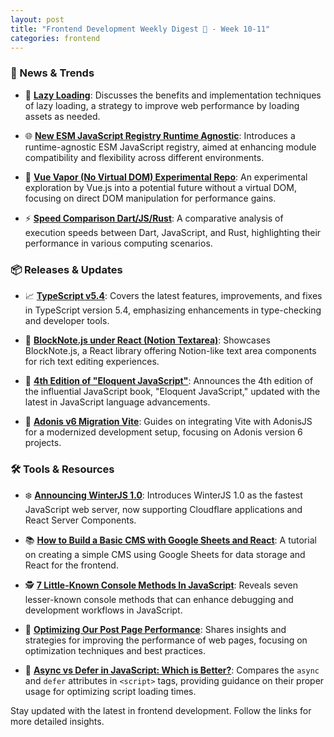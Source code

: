 ```yaml
---
layout: post
title: "Frontend Development Weekly Digest 💮 - Week 10-11"
categories: frontend
---
```


### 🌟 News & Trends

- 🛌 **[Lazy Loading](https://dev.to/jorjishasan/lazy-loading-lod)**: Discusses the benefits and implementation techniques of lazy loading, a strategy to improve web performance by loading assets as needed.

- 🌐 **[New ESM JavaScript Registry Runtime Agnostic](https://jsr.io/)**: Introduces a runtime-agnostic ESM JavaScript registry, aimed at enhancing module compatibility and flexibility across different environments.

- 💨 **[Vue Vapor (No Virtual DOM) Experimental Repo](https://github.com/vuejs/core-vapor)**: An experimental exploration by Vue.js into a potential future without a virtual DOM, focusing on direct DOM manipulation for performance gains.

- ⚡ **[Speed Comparison Dart/JS/Rust](https://medium.com/@tommyyy/the-dart-speed-035272e9d46d)**: A comparative analysis of execution speeds between Dart, JavaScript, and Rust, highlighting their performance in various computing scenarios.

### 📦 Releases & Updates

- 📈 **[TypeScript v5.4](https://devblogs.microsoft.com/typescript/announcing-typescript-5-4/)**: Covers the latest features, improvements, and fixes in TypeScript version 5.4, emphasizing enhancements in type-checking and developer tools.

- 📝 **[BlockNote.js under React (Notion Textarea)](https://www.blocknotejs.org/)**: Showcases BlockNote.js, a React library offering Notion-like text area components for rich text editing experiences.

- 📘 **[4th Edition of "Eloquent JavaScript"](https://eloquentjavascript.net/)**: Announces the 4th edition of the influential JavaScript book, "Eloquent JavaScript," updated with the latest in JavaScript language advancements.

- 🚀 **[Adonis v6 Migration Vite](https://techreads.pipoprods.org/add-vue-js-vite-to-an-adonisjs-application/)**: Guides on integrating Vite with AdonisJS for a modernized development setup, focusing on Adonis version 6 projects.

### 🛠 Tools & Resources

- ❄️ **[Announcing WinterJS 1.0](https://wasmer.io/posts/winterjs-v1)**: Introduces WinterJS 1.0 as the fastest JavaScript web server, now supporting Cloudflare applications and React Server Components.

- 📚 **[How to Build a Basic CMS with Google Sheets and React](https://www.freecodecamp.org/news/how-to-build-a-basic-cms-with-google-sheets-and-reactjs/)**: A tutorial on creating a simple CMS using Google Sheets for data storage and React for the frontend.

- 🕵️ **[7 Little-Known Console Methods In JavaScript](https://medium.com/coding-beauty/7-little-known-console-methods-in-javascript-6dfb63e665be)**: Reveals seven lesser-known console methods that can enhance debugging and development workflows in JavaScript.

- 🚀 **[Optimizing Our Post Page Performance](https://daily.dev/blog/optimizing-our-post-page-performance)**: Shares insights and strategies for improving the performance of web pages, focusing on optimization techniques and best practices.

- 📖 **[Async vs Defer in JavaScript: Which is Better?](https://dev.to/fidalmathew/async-vs-defer-in-javascript-which-is-better-26gm)**: Compares the `async` and `defer` attributes in `<script>` tags, providing guidance on their proper usage for optimizing script loading times.

Stay updated with the latest in frontend development. Follow the links for more detailed insights.
